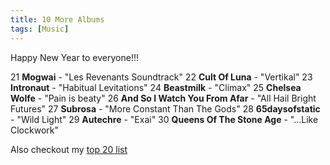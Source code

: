 ```yaml
---
title: 10 More Albums
tags: [Music]
---
```


Happy New Year to everyone!!!

21 **Mogwai** - "Les Revenants Soundtrack"
22 **Cult Of Luna** - "Vertikal"
23 **Intronaut** - "Habitual Levitations"
24 **Beastmilk** - "Climax"
25 **Chelsea Wolfe** - "Pain is beaty"
26 **And So I Watch You From Afar** - "All Hail Bright Futures"
27 **Subrosa** - "More Constant Than The Gods"
28 **65daysofstatic** - "Wild Light"
29 **Autechre** - "Exai"
30 **Queens Of The Stone Age** - "...Like Clockwork"

Also checkout my [top 20 list](http://sger.me/The-Top-20-Albums-Of-2013)





